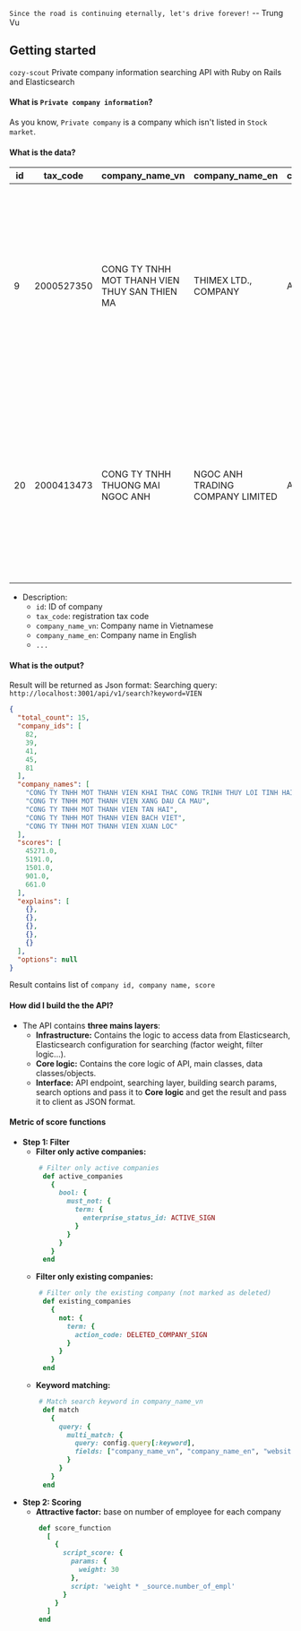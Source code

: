 `Since the road is continuing eternally, let's drive forever!` -- Trung Vu

## Getting started
`cozy-scout` Private company information searching API with Ruby on Rails and Elasticsearch


#### What is `Private company information`?

As you know, `Private company` is a company which isn't listed in `Stock market`.



#### What is the data?
| id | tax_code | company_name_vn | company_name_en | company_status | enterprise_type | company_type | address_vn | address_en | phone_number | website | number_of_employee | action_code | update_sign |
| --- | --- | --- | --- |--- | --- | --- | --- |--- | --- | --- | --- |--- | --- |
9 | 2000527350 | CONG TY TNHH MOT THANH VIEN THUY SAN THIEN MA | THIMEX LTD., COMPANY | Active | Limited liability company with one member | So 266C, duong Ly Thuong Kiet, khom 9, Phuong 6, Thanh pho Ca Mau, Tinh Ca Mau, Viet Nam | City: Ca Mau, District: Thanh pho Ca Mau, Ward: Phuong 6, (Fulltext: So 266C, duong Ly Thuong Kiet, khom 9, Phuong 6, Thanh pho Ca Mau, Ca Mau, Vietnam) | 0918.777.666 | 4 | U | 0
20 | 2000413473 | CONG TY TNHH THUONG MAI NGOC ANH | NGOC ANH TRADING COMPANY LIMITED | Active | Limited liability company with two or more members | Lau 2, so 144, duong Nguyen Tat Thanh, Phuong 8, Thanh pho Ca Mau, Tinh Ca Mau, Viet Nam | City: Ca Mau, District: Thanh pho Ca Mau, Ward: Phuong 8, (Fulltext: Lau 2, so 144, duong Nguyen Tat Thanh, Phuong 8, Thanh pho Ca Mau, Ca Mau, Vietnam) | 7803.830516 | 30 | U | 0

- Description: 
   +  `id`: ID of company
   +  `tax_code`: registration tax code
   +  `company_name_vn`: Company name in Vietnamese
   +  `company_name_en`: Company name in English
   + `...`

#### What is the output?

Result will be returned as Json format:
Searching query: `http://localhost:3001/api/v1/search?keyword=VIEN`

```json
{
  "total_count": 15,
  "company_ids": [
    82,
    39,
    41,
    45,
    81
  ],
  "company_names": [
    "CONG TY TNHH MOT THANH VIEN KHAI THAC CONG TRINH THUY LOI TINH HAI DUONG",
    "CONG TY TNHH MOT THANH VIEN XANG DAU CA MAU",
    "CONG TY TNHH MOT THANH VIEN TAN HAI",
    "CONG TY TNHH MOT THANH VIEN BACH VIET",
    "CONG TY TNHH MOT THANH VIEN XUAN LOC"
  ],
  "scores": [
    45271.0,
    5191.0,
    1501.0,
    901.0,
    661.0
  ],
  "explains": [
    {},
    {},
    {},
    {},
    {}
  ],
  "options": null
}

```

Result contains list of `company id, company name, score`

#### How did I build the the API?
- The API contains **three mains layers**:
  + **Infrastructure:**
    Contains the logic to access data from Elasticsearch, Elasticsearch configuration for searching (factor weight, filter logic...).
  + **Core logic:**
	Contains the core logic of API, main classes, data classes/objects.
  + **Interface:**
	API endpoint, searching layer, building search params, search options and pass it to **Core logic** and get the result and pass it to client as JSON format.

#### Metric of score functions
- **Step 1: Filter**
   + **Filter only active companies:**
   ```ruby
	   # Filter only active companies
        def active_companies
          {
            bool: {
              must_not: {
                term: {
                  enterprise_status_id: ACTIVE_SIGN
                }
              }
            }
          }
        end
   ```
   + **Filter only existing companies:**
   ```ruby
	   # Filter only the existing company (not marked as deleted)
        def existing_companies
          {
            not: {
              term: {
                action_code: DELETED_COMPANY_SIGN
              }
            }
          }
        end
   ```
   + **Keyword matching:**
   ```ruby
	   # Match search keyword in company_name_vn
        def match
          {
            query: {
              multi_match: {
                query: config.query[:keyword],
                fields: ["company_name_vn", "company_name_en", "website", "registered_address_vn", "registered_address_en", "company_type"]
              }
            }
          }
        end
   ```
- **Step 2: Scoring**
   + **Attractive factor:** base on number of employee for each company
    ```ruby
		def score_function
          [
            {
              script_score: {
                params: {
                  weight: 30
                },
                script: 'weight * _source.number_of_empl'
              }
            }
          ]
        end
    ```
